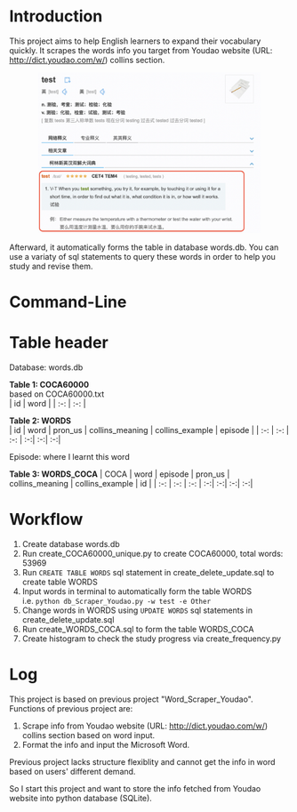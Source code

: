 # Introduction
This project aims to help English learners to expand their vocabulary quickly. It scrapes the words info you target from Youdao website (URL: http://dict.youdao.com/w/) collins section.

<p style = "text-align: center;">
    <img src = "md_fig/f1.png" width = "400">
</p>

Afterward, it automatically forms the table in database words.db. You can use a variaty of sql statements to query these words in order to help you study and revise them.

# Command-Line 
# Table header
Database: words.db

**Table 1: COCA60000**  
based on COCA60000.txt  
| id | word |
| :-: | :-: |

**Table 2: WORDS**  
| id | word | pron_us | collins_meaning | collins_example | episode |
| :-: | :-: | :-: | :-:| :-:| :-:|

Episode: where I learnt this word

**Table 3: WORDS_COCA**
| COCA | word |	episode | pron_us |	collins_meaning | collins_example |	id |
| :-: | :-: | :-: | :-:| :-:| :-:| :-:|

# Workflow
1. Create database words.db
2. Run create_COCA60000_unique.py to create COCA60000, total words: 53969
2. Run `CREATE TABLE WORDS` sql statement in create_delete_update.sql to create table WORDS
3. Input words in terminal to automatically form the table WORDS  
i.e. `python db_Scraper_Youdao.py -w test -e Other`
4. Change words in WORDS using `UPDATE WORDS` sql statements in create_delete_update.sql
5. Run create_WORDS_COCA.sql to form the table WORDS_COCA
6. Create histogram to check the study progress via create_frequency.py

# Log
This project is based on previous project "Word_Scraper_Youdao". Functions of previous project are:  
1. Scrape info from Youdao website (URL: http://dict.youdao.com/w/) collins section based on word input.
2. Format the info and input the Microsoft Word.

Previous project lacks structure flexiblity and cannot get the info in word based on users' different demand.

So I start this project and want to store the info fetched from Youdao website into python database (SQLite).